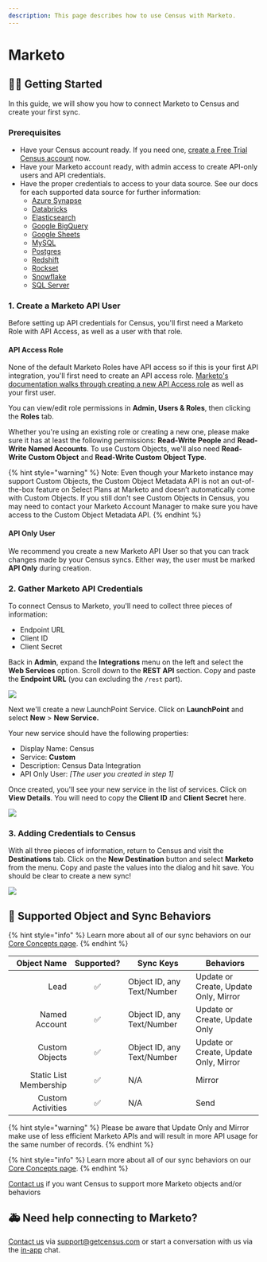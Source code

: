 ```yaml
---
description: This page describes how to use Census with Marketo.
---
```


# Marketo

## 🏃‍♀️ Getting Started

In this guide, we will show you how to connect Marketo to Census and create your first sync.

### Prerequisites

* Have your Census account ready. If you need one, [create a Free Trial Census account](https://app.getcensus.com/) now.
* Have your Marketo account ready, with admin access to create API-only users and API credentials.
* Have the proper credentials to access to your data source. See our docs for each supported data source for further information:
  * [Azure Synapse](../sources/azure-synapse.md)
  * [Databricks](https://docs.getcensus.com/sources/databricks)
  * [Elasticsearch](https://docs.getcensus.com/sources/elasticsearch)
  * [Google BigQuery](https://docs.getcensus.com/sources/google-bigquery)
  * [Google Sheets](https://docs.getcensus.com/sources/google-sheets)
  * [MySQL](https://docs.getcensus.com/sources/mysql)
  * [Postgres](https://docs.getcensus.com/sources/postgres)
  * [Redshift](https://docs.getcensus.com/sources/redshift)
  * [Rockset](https://docs.getcensus.com/sources/rockset)
  * [Snowflake](https://docs.getcensus.com/sources/snowflake)
  * [SQL Server](https://docs.getcensus.com/sources/sql-server)

### 1. Create a Marketo API User

Before setting up API credentials for Census, you'll first need a Marketo Role with API Access, as well as a user with that role.

#### API Access Role

None of the default Marketo Roles have API access so if this is your first API integration, you'll first need to create an API access role. [Marketo's documentation walks through creating a new API Access role](https://developers.marketo.com/rest-api/custom-services/) as well as your first user.

You can view/edit role permissions in **Admin, Users & Roles**, then clicking the **Roles** tab.

Whether you're using an existing role or creating a new one, please make sure it has at least the following permissions: **Read-Write People** and **Read-Write Named Accounts**. To use Custom Objects, we'll also need **Read-Write Custom Object** and **Read-Write Custom Object Type**.

{% hint style="warning" %}
Note: Even though your Marketo instance may support Custom Objects, the Custom Object Metadata API is not an out-of-the-box feature on Select Plans at Marketo and doesn’t automatically come with Custom Objects. If you still don't see Custom Objects in Census, you may need to contact your Marketo Account Manager to make sure you have access to the Custom Object Metadata API.
{% endhint %}

#### API Only User

We recommend you create a new Marketo API User so that you can track changes made by your Census syncs. Either way, the user must be marked **API Only** during creation.

### 2. Gather Marketo API Credentials

To connect Census to Marketo, you'll need to collect three pieces of information:

* Endpoint URL
* Client ID
* Client Secret

Back in **Admin**, expand the **Integrations** menu on the left and select the **Web Services** option. Scroll down to the **REST API** section. Copy and paste the **Endpoint URL** (you can excluding the `/rest` part).

![](../.gitbook/assets/screely-1618889215086.png)

Next we'll create a new LaunchPoint Service. Click on **LaunchPoint** and select **New** > **New Service.**

Your new service should have the following properties:

* Display Name: Census
* Service: **Custom**
* Description: Census Data Integration
* API Only User: _\[The user you created in step 1]_

Once created, you'll see your new service in the list of services. Click on **View Details**. You will need to copy the **Client ID** and **Client Secret** here.

![](../.gitbook/assets/screely-1618889197214.png)

### 3. Adding Credentials to Census

With all three pieces of information, return to Census and visit the **Destinations** tab. Click on the **New Destination** button and select **Marketo** from the menu. Copy and paste the values into the dialog and hit save. You should be clear to create a new sync!

![](../.gitbook/assets/screely-1618889184718.png)

## 🔄 Supported Object and Sync Behaviors <a href="#supported-objects-and-sync-behaviors" id="supported-objects-and-sync-behaviors"></a>

{% hint style="info" %}
Learn more about all of our sync behaviors on our [Core Concepts page](../basics/core-concept/#the-different-sync-behaviors).
{% endhint %}

| **Object Name** | **Supported?** | **Sync Keys**              | **Behaviors**                         |
|----------------:| :------------: |----------------------------|---------------------------------------|
|   Lead |        ✅       | Object ID, any Text/Number | Update or Create, Update Only, Mirror |
|   Named Account |        ✅       | Object ID, any Text/Number | Update or Create, Update Only         |
|   Custom Objects |        ✅       | Object ID, any Text/Number | Update or Create, Update Only, Mirror       |
|   Static List Membership |        ✅       | N/A                        | Mirror                                |
|   Custom Activities |        ✅       | N/A                        | Send                                  |

{% hint style="warning" %}
Please be aware that Update Only and Mirror make use of less efficient Marketo APIs and will result in more API usage for the same number of records.
{% endhint %}

{% hint style="info" %}
Learn more about all of our sync behaviors on our [Core Concepts page](../basics/core-concept/#the-different-sync-behaviors).
{% endhint %}

[Contact us](mailto:support@getcensus.com) if you want Census to support more Marketo objects and/or behaviors

## 🚑 Need help connecting to Marketo?

[Contact us](mailto:support@getcensus.com) via support@getcensus.com or start a conversation with us via the [in-app](https://app.getcensus.com) chat.
